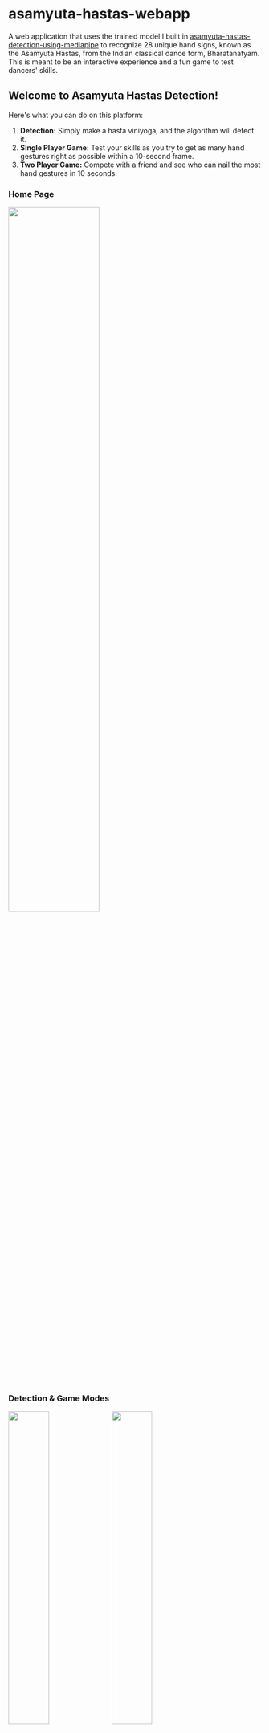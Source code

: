 # asamyuta-hastas-webapp

A web application that uses the trained model I built in [asamyuta-hastas-detection-using-mediapipe](https://github.com/AnanyaB1/asamyuta-hastas-detection-using-mediapipe) to recognize 28 unique hand signs, known as the Asamyuta Hastas, from the Indian classical dance form, Bharatanatyam. This is meant to be an interactive experience and a fun game to test dancers' skills.

## Welcome to Asamyuta Hastas Detection!

Here's what you can do on this platform:

1. **Detection:** Simply make a hasta viniyoga, and the algorithm will detect it.
2. **Single Player Game:** Test your skills as you try to get as many hand gestures right as possible within a 10-second frame.
3. **Two Player Game:** Compete with a friend and see who can nail the most hand gestures in 10 seconds.

### Home Page
<img src= "https://github.com/AnanyaB1/asamyuta-hastas-detection-using-mediapipe/assets/63778650/f79cb1f4-483c-492b-ab8d-3f3fec9a4608" width=60% ><br>

### Detection & Game Modes
<img src= "https://github.com/AnanyaB1/asamyuta-hastas-detection-using-mediapipe/assets/63778650/e99ed800-1f8a-4343-95b1-40bb95ea4dbf" width=40% >
<img src= "https://github.com/AnanyaB1/asamyuta-hastas-detection-using-mediapipe/assets/63778650/b1daa06a-7005-4633-9c41-42ff5c98548d" width=40% > <br>

### Two Player Game
<img src= "https://github.com/AnanyaB1/asamyuta-hastas-detection-using-mediapipe/assets/63778650/89afe809-5881-463b-a927-475f4345e6c8" width=40% >


## Directory Structure
```
asamyuta-hastas-webapp
│ app.py
│ helper.py
│ leaderboard.db
│
├───model
│ keypoint_classifier.tflite
│
├───my-app
│ ├───src
│ │ ├───components
│ │ │ App.css
│ │ │ GamePage.js
│ │ │ HandDetection.js
│ │ │ HowToPlay.css
│ │ │ HowToPlay.js
│ │ │ LandingPage.js
│ │ │ MainApp.js
│ │ │ manymandalas.jpg
│ │ │ MPGamePage.css
│ │ │ MPGamePage.js
│ │ └───... (other directories and files in src)
│ └───... (other directories and files in my-app)
│
└───__pycache__
helper.cpython-39.pyc
```

## Structure
Backend: Flask
Frontend: React

## Credits
How I trained the model to recognise the unique hand gesutues is elaborated upon in [asamyuta-hastas-detection-using-mediapipe](https://github.com/AnanyaB1/asamyuta-hastas-detection-using-mediapipe) for which I took reference from [hand-gesture-recognition-mediapipe repository](https://github.com/kinivi/hand-gesture-recognition-mediapipe). Significant modifications were made to cater to the specific needs of recognizing Asamyuta Hastas, including changes in data collection methodology and model architecture.

